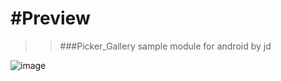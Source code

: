 #Preview
==================

>>###Picker_Gallery sample module for android by jd

![image](https://github.com/jdy1512/picker_gallery/img/picker_gallery_preview.png)
